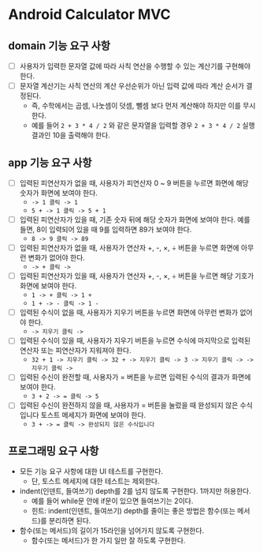 # Android Calculator MVC

## domain 기능 요구 사항

- [ ] 사용자가 입력한 문자열 값에 따라 사칙 연산을 수행할 수 있는 계산기를 구현해야 한다.
- [ ] 문자열 계산기는 사칙 연산의 계산 우선순위가 아닌 입력 값에 따라 계산 순서가 결정된다.
  - 즉, 수학에서는 곱셈, 나눗셈이 덧셈, 뺄셈 보다 먼저 계산해야 하지만 이를 무시한다.
  - 예를 들어 `2 + 3 * 4 / 2` 와 같은 문자열을 입력할 경우 `2 + 3 * 4 / 2` 실행 결과인 10을 출력해야 한다.

## app 기능 요구 사항

- [ ] 입력된 피연산자가 없을 때, 사용자가 피연산자 0 ~ 9 버튼을 누르면 화면에 해당 숫자가 화면에 보여야 한다.
  - `-> 1 클릭 -> 1`
  - `5 + -> 1 클릭 -> 5 + 1`
- [ ] 입력된 피연산자가 있을 때, 기존 숫자 뒤에 해당 숫자가 화면에 보여야 한다. 예를 들면, 8이 입력되어 있을 때 9를 입력하면 89가 보여야 한다.
  - `8 -> 9 클릭 -> 89`
- [ ] 입력된 피연산자가 없을 때, 사용자가 연산자 +, -, ×, ÷ 버튼을 누르면 화면에 아무런 변화가 없어야 한다.
  - `-> + 클릭 ->`
- [ ] 입력된 피연산자가 있을 때, 사용자가 연산자 +, -, ×, ÷ 버튼을 누르면 해당 기호가 화면에 보여야 한다.
  - `1 -> + 클릭 -> 1 +`
  - `1 + -> - 클릭 -> 1 -`
- [ ] 입력된 수식이 없을 때, 사용자가 지우기 버튼을 누르면 화면에 아무런 변화가 없어야 한다.
  - `-> 지우기 클릭 ->`
- [ ] 입력된 수식이 있을 때, 사용자가 지우기 버튼을 누르면 수식에 마지막으로 입력된 연산자 또는 피연산자가 지워져야 한다.
  - `32 + 1 -> 지우기 클릭 -> 32 + -> 지우기 클릭 -> 3 -> 지우기 클릭 -> -> 지우기 클릭 ->`
- [ ] 입력된 수신이 완전할 때, 사용자가 = 버튼을 누르면 입력된 수식의 결과가 화면에 보여야 한다.
  - `3 + 2 -> = 클릭 -> 5`
- [ ] 입력된 수신이 완전하지 않을 때, 사용자가 = 버튼을 눌렀을 때 완성되지 않은 수식입니다 토스트 메세지가 화면에 보여야 한다.
  - `3 + -> = 클릭 -> 완성되지 않은 수식입니다`

## 프로그래밍 요구 사항

- 모든 기능 요구 사항에 대한 UI 테스트를 구현한다.
  - 단, 토스트 메세지에 대한 테스트는 제외한다.
- indent(인덴트, 들여쓰기) depth를 2를 넘지 않도록 구현한다. 1까지만 허용한다.
  - 예를 들어 while문 안에 if문이 있으면 들여쓰기는 2이다.
  - 힌트: indent(인덴트, 들여쓰기) depth를 줄이는 좋은 방법은 함수(또는 메서드)를 분리하면 된다.
- 함수(또는 메서드)의 길이가 15라인을 넘어가지 않도록 구현한다.
  - 함수(또는 메서드)가 한 가지 일만 잘 하도록 구현한다.
